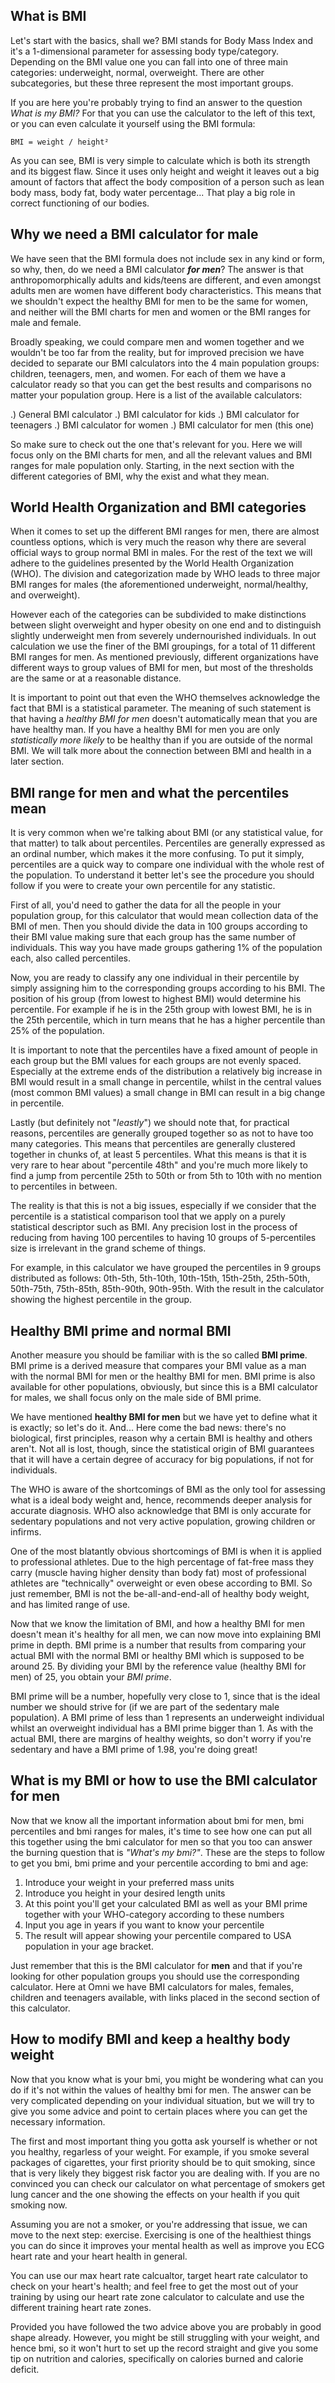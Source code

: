 ## What is BMI

Let's start with the basics, shall we? BMI stands for Body Mass Index and it's a 1-dimensional parameter for assessing body type/category. Depending on the BMI value one you can fall into one of three main categories: underweight, normal, overweight. There are other subcategories, but these three represent the most important groups.

If you are here you're probably trying to find an answer to the question _What is my BMI?_ For that you can use the calculator to the left of this text, or you can even calculate it yourself using the BMI formula:

`BMI = weight / height²`

As you can see, BMI is very simple to calculate which is both its strength and its biggest flaw. Since it uses only height and weight it leaves out a big amount of factors that affect the body composition of a person such as <portal cid=123>lean body mass</portal>, <portal cid=292>body fat</portal>, <portal cid=777>body water percentage</poratal>... That play a big role in correct functioning of our bodies.

## Why we need a BMI calculator for male

We have seen that the BMI formula does not include sex in any kind or form, so why, then, do we need a BMI calculator _**for men**_? The answer is that anthropomorphically adults and kids/teens are different, and even amongst adults men are women have different body characteristics. This means that we shouldn't expect the healthy BMI for men to be the same for women, and neither will the BMI charts for men and women or the BMI ranges for male and female. 

Broadly speaking, we could compare men and women together and we wouldn't be too far from the reality, but for improved precision we have decided to separate our BMI calculators into the 4 main population groups: children, teenagers, men, and women. For each of them we have a calculator ready so that you can get the best results and comparisons no matter your population group. Here is a list of the available calculators:

.) General <portal cid=81>BMI calculator </portal>
.) <portal cid=XX>BMI calculator for kids</portal>
.) <portal cid=XX>BMI calculator for teenagers</portal>
.) <portal cid=XX>BMI calculator for women</portal>
.) BMI calculator for men (this one) 

So make sure to check out the one that's relevant for you. Here we will focus only on the BMI charts for men, and all the relevant values and BMI ranges for male population only. Starting, in the next section with the different categories of BMI, why the exist and what they mean.

## World Health Organization and BMI categories

When it comes to set up the different BMI ranges for men, there are almost countless options, which is very much the reason why there are several official ways to group normal BMI in males. For the rest of the text we will adhere to the guidelines presented by the World Health Organization (WHO). The division and categorization made by WHO leads to three major BMI ranges for males (the aforementioned underweight, normal/healthy, and overweight).

However each of the categories can be subdivided to make distinctions between slight overweight and hyper obesity on one end and to distinguish slightly underweight men from severely undernourished individuals. In out calculation we use the finer of the BMI groupings, for a total of 11 different BMI ranges for men. As mentioned previously, different organizations have different ways to group values of BMI for men, but most of the thresholds are the same or at a reasonable <portal cid=144>distance</portal>.

It is important to point out that even the WHO themselves acknowledge the fact that BMI is a statistical parameter. The meaning of such statement is that having a _healthy BMI for men_ doesn't automatically mean that you are have healthy man. If you have a healthy BMI for men you are only _statistically more likely_ to be healthy than if you are outside of the normal BMI. We will talk more about the connection between BMI and health in a later section.

## BMI range for men and what the percentiles mean

It is very common when we're talking about BMI (or any statistical value, for that matter) to talk about percentiles. Percentiles are generally expressed as an ordinal number, which makes it the more confusing. To put it simply, percentiles are a quick way to compare one individual with the whole rest of the population. To understand it better let's see the procedure you should follow if you were to create your own percentile for any statistic.

First of all, you'd need to gather the data for all the people in your population group, for this calculator that would mean collection data of the BMI of men. Then you should divide the data in 100 groups according to their BMI value making sure that each group has the same number of individuals. This way you have made groups gathering 1% of the population each, also called percentiles.

Now, you are ready to classify any one individual in their percentile by simply assigning him to the corresponding groups according to his BMI. The position of his group (from lowest to highest BMI) would determine his percentile. For example if he is in the 25th group with lowest BMI, he is in the 25th percentile, which in turn means that he has a higher percentile than 25% of the population.

It is important to note that the percentiles have a fixed amount of people in each group but the BMI values for each groups are not evenly spaced. Especially at the extreme ends of the distribution a relatively big increase in BMI would result in a small change in percentile, whilst in the central values (most common BMI values) a small change in BMI can result in a big change in percentile.

Lastly (but definitely not "_leastly_") we should note that, for practical reasons, percentiles are generally grouped together so as not to have too many categories. This means that percentiles are generally clustered together in chunks of, at least 5 percentiles. What this means is that it is very rare to hear about "percentile 48th" and you're much more likely to find a jump from percentile 25th to 50th or from 5th to 10th with no mention to percentiles in between.

The reality is that this is not a big issues, especially if we consider that the percentile is a statistical comparison tool that we apply on a purely statistical descriptor such as BMI. Any precision lost in the process of reducing from having 100 percentiles to having 10 groups of 5-percentiles size is irrelevant in the grand scheme of things. 

For example, in this calculator we have grouped the percentiles in 9 groups distributed as follows: 0th-5th, 5th-10th, 10th-15th, 15th-25th, 25th-50th, 50th-75th, 75th-85th, 85th-90th, 90th-95th. With the result in the calculator showing the highest percentile in the group.

## Healthy BMI prime and normal BMI

Another measure you should be familiar with is the so called **BMI prime**. BMI prime is a derived measure that compares your BMI value as a man with the normal BMI for men or the healthy BMI for men. BMI prime is also available for other populations, obviously, but since this is a BMI calculator for males, we shall focus only on the male side of BMI prime.

We have mentioned **healthy BMI for men** but we have yet to define what it is exactly; so let's do it. And... Here come the bad news: there's no biological, first principles, reason why a certain BMI is healthy and others aren't. Not all is lost, though, since the statistical origin of BMI guarantees that it will have a certain degree of accuracy for big populations, if not for individuals. 

The WHO is aware of the shortcomings of BMI as the only tool for assessing what is a <portal cid=226>ideal body weight</portal> and, hence, recommends deeper analysis for accurate diagnosis. WHO also acknowledge that BMI is only accurate for sedentary populations and not very active population, growing children or infirms.

One of the most blatantly obvious shortcomings of BMI is when it is applied to professional athletes. Due to the high percentage of <portal cid=1390>fat-free mass</portal> they carry (muscle having higher density than <portal cid=1175>body fat</portal>) most of professional athletes are "technically" overweight or even obese according to BMI. So just remember, BMI is not the be-all-and-end-all of healthy body weight, and has limited range of use.

Now that we know the limitation of BMI, and how a healthy BMI for men doesn't mean it's healthy for all men, we can now move into explaining BMI prime in depth. BMI prime is a number that results from comparing your actual BMI with the normal BMI or healthy BMI which is supposed to be around 25. By dividing your BMI by the reference value (healthy BMI for men) of 25, you obtain your _BMI prime_.

BMI prime will be a number, hopefully very close to 1, since that is the ideal number we should strive for (if we are part of the sedentary male population). A BMI prime of less than 1 represents an underweight individual whilst an overweight individual has a BMI prime bigger than 1. As with the actual BMI, there are margins of healthy weights, so don't worry if you're sedentary and have a BMI prime of 1.98, you're doing great!

## What is my BMI or how to use the BMI calculator for men

Now that we know all the important information about bmi for men, bmi percentiles and bmi ranges for males, it's time to see how one can put all this together using the bmi calculator for men so that you too can answer the burning question that is _"What's my bmi?"_. These are the steps to follow to get you bmi, bmi prime and your percentile  according to bmi and age:

1) Introduce your <portal cid=207>weight</portal> in your preferred mass units
1) Introduce you height in your desired <portal cid=208>length</units> units
1) At this point you'll get your calculated BMI as well as your BMI prime together with your WHO-category according to these numbers
1) Input you age in years if you want to know your percentile
1) The result will appear showing your percentile compared to USA population in your age bracket.

Just remember that this is the BMI calculator for **men** and that if you're looking for other population groups you should use the corresponding calculator. Here at Omni we have BMI calculators for males, females, children and teenagers available, with links placed in the second section of this calculator.

## How to modify BMI and keep a healthy body weight

Now that you know what is your bmi, you might be wondering what can you do if it's not within the values of healthy bmi for men. The answer can be very complicated depending on your individual situation, but we will try to give you some advice and point to certain places where you can get the necessary information. 

The first and most important thing you gotta ask yourself is whether or not you healthy, regarless of your weight. For example, if you <portal cid=379>smoke several packages of cigarettes</portal>, your first priority should be to <portal cid=378>quit smoking</portal>, since that is very likely they biggest risk factor you are dealing with. If you are no convinced you can check our calculator on <portal cid=861>what percentage of smokers get lung cancer</portal> and the one showing the effects on your health if you <portal cid=857>quit smoking now</portal>.

Assuming you are not a smoker, or you're addressing that issue, we can move to the next step: exercise. Exercising is one of the healthiest things you can do since it improves your mental health as well as improve you <portal cid=1161>ECG heart rate</portal> and your heart health in general. 

You can use our <portal cid=102>max heart rate calcualtor</portal>, <portal cid=234>target heart rate calculator</portal> to check on your heart's health; and feel free to get the most out of your training by using our <portal cid=874>heart rate zone calculator</portal> to calculate and use the different training <portal cid=235>heart rate zones</portal>.

Provided you have followed the two advice above you are probably in good shape already. However, you might be still struggling with your weight, and hence bmi, so it won't hurt to set up the record straight and give you some tip on nutrition and <portal cid=231>calories</portal>, specifically on <portal cid=627>calories burned</portal> and <portal cid=742>calorie deficit</portal>.


